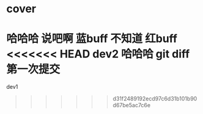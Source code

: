 # cover
哈哈哈
说吧啊
蓝buff
不知道
红buff
<<<<<<< HEAD
dev2
哈哈哈
git diff
第一次提交
=======
dev1
>>>>>>> d31f2489192ecd97c6d31b101b90d67be5ac7c6e
